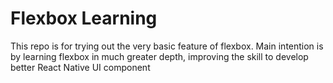 Flexbox Learning
================

This repo is for trying out the very basic feature of flexbox. Main 
intention is by learning flexbox in much greater depth, improving 
the skill to develop better React Native UI component
